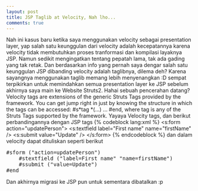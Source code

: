 ```yaml
---
layout: post
title: JSP Taglib at Velocity, Nah lho...
comments: true
---
```

Nah ini kasus baru ketika saya menggunakan velocity sebagai presentation layer, yap salah satu keunggulan dari velocity adalah kecepatannya karena velocity tidak membutuhkan proses tranformasi dan kompilasi layaknya JSP. Namun sedikit mengingatkan tentang pepatah lama, tak ada gading yang tak retak. Dan berdasarkan info yang pernah saya dengar salah satu keunggulan JSP dibanding velocity adalah taglibnya, dilema deh? Karena sayangnya menggunakan taglib memang lebih menyenangkan :D sempat terpikirkan untuk memindahkan semua presentation layer ke JSP sebelum akhirnya saya main ke Website Struts2. Hahai sebuah pencerahan datang?
 Velocity tags are extensions of the generic Struts Tags provided by the framework. You can get jump right in just by knowing the structure in which the tags can be accessed: #s*tag *(...) ... #end, where tag is any of the Struts Tags supported by the framework.
 Yayaya Velocity tags, dan berikut perbandingannya dengan JSP tags
{% codeblock lang:xml %}
<s:form action="updatePerson">
 <s:textfield label="First name" name="firstName" />
 <s:submit value="Update" />
</s:form>
 {% endcodeblock %}
 dan dalam velocity dapat dituliskan seperti berikut
<pre>#sform ("action=updatePerson")
	#stextfield ("label=First name" "name=firstName")
	#ssubmit ("value=Update")
#end
</pre>
 Dan akhirnya migrasi ke JSP pun untuk sementara dibatalkan :p